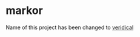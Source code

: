 # markor
Name of this project has been changed to [veridical](https://github.com/panditraghav/veridical)
